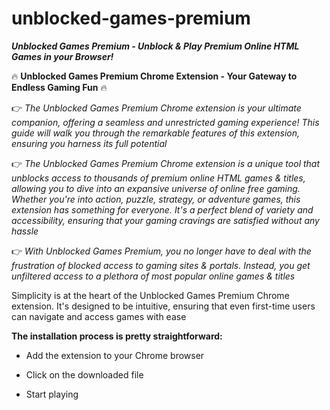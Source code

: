 # unblocked-games-premium

***Unblocked Games Premium - Unblock & Play Premium Online HTML Games in your Browser!***

🔥 **Unblocked Games Premium Chrome Extension - Your Gateway to Endless Gaming Fun** 🔥

👉 *The Unblocked Games Premium Chrome extension is your ultimate companion, offering a seamless and unrestricted gaming experience! This guide will walk you through the remarkable features of this extension, ensuring you harness its full potential*

👉 *The Unblocked Games Premium Chrome extension is a unique tool that unblocks access to thousands of premium online HTML games & titles, allowing you to dive into an expansive universe of online free gaming. Whether you're into action, puzzle, strategy, or adventure games, this extension has something for everyone. It's a perfect blend of variety and accessibility, ensuring that your gaming cravings are satisfied without any hassle*

👉 *With Unblocked Games Premium, you no longer have to deal with the frustration of blocked access to gaming sites & portals. Instead, you get unfiltered access to a plethora of most popular online games & titles*

Simplicity is at the heart of the Unblocked Games Premium Chrome extension. It's designed to be intuitive, ensuring that even first-time users can navigate and access games with ease

**The installation process is pretty straightforward:**

+  Add the extension to your Chrome browser

+  Click on the downloaded file

+  Start playing

